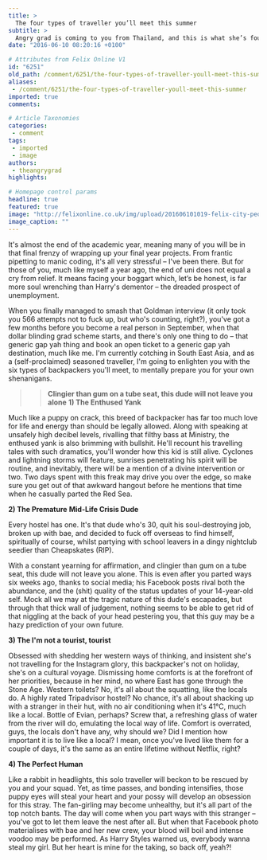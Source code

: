 ```yaml
---
title: >
  The four types of traveller you’ll meet this summer
subtitle: >
  Angry grad is coming to you from Thailand, and this is what she’s found
date: "2016-06-10 08:20:16 +0100"

# Attributes from Felix Online V1
id: "6251"
old_path: /comment/6251/the-four-types-of-traveller-youll-meet-this-summer
aliases:
 - /comment/6251/the-four-types-of-traveller-youll-meet-this-summer
imported: true
comments:

# Article Taxonomies
categories:
 - comment
tags:
 - imported
 - image
authors:
 - theangrygrad
highlights:

# Homepage control params
headline: true
featured: true
image: "http://felixonline.co.uk/img/upload/201606101019-felix-city-people-woman-street.jpg"
image_caption: ""
---
```


It's almost the end of the academic year, meaning many of you will be in that final frenzy of wrapping up your final year projects. From frantic pipetting to manic coding, it's all very stressful – I've been there. But for those of you, much like myself a year ago, the end of uni does not equal a cry from relief. It means facing your boggart which, let’s be honest, is far more soul wrenching than Harry's dementor – the dreaded prospect of unemployment.

When you finally managed to smash that Goldman interview (it only took you 566 attempts not to fuck up, but who's counting, right?), you've got a few months before you become a real person in September, when that dollar blinding grad scheme starts, and there's only one thing to do – that generic gap yah thing and book an open ticket to a generic gap yah destination, much like me. I'm currently cotching in South East Asia, and as a (self-proclaimed) seasoned traveller, I'm going to enlighten you with the six types of backpackers you'll meet, to mentally prepare you for your own shenanigans.
> > **Clingier than gum on a tube seat, this dude will not leave you alone**
**1) The Enthused Yank**

Much like a puppy on crack, this breed of backpacker has far too much love for life and energy than should be legally allowed. Along with speaking at unsafely high decibel levels, rivalling that filthy bass at Ministry, the enthused yank is also brimming with bullshit. He'll recount his travelling tales with such dramatics, you'll wonder how this kid is still alive. Cyclones and lightning storms will feature, sunrises penetrating his spirit will be routine, and inevitably, there will be a mention of a divine intervention or two. Two days spent with this freak may drive you over the edge, so make sure you get out of that awkward hangout before he mentions that time when he casually parted the Red Sea.

**2) The Premature** **Mid-Life Crisis Dude**

Every hostel has one. It's that dude who's 30, quit his soul-destroying job, broken up with bae, and decided to fuck off overseas to find himself, spiritually of course, whilst partying with school leavers in a dingy nightclub seedier than Cheapskates (RIP).

With a constant yearning for affirmation, and clingier than gum on a tube seat, this dude will not leave you alone. This is even after you parted ways six weeks ago, thanks to social media; his Facebook posts rival both the abundance, and the (shit) quality of the status updates of your 14-year-old self. Mock all we may at the tragic nature of this dude's escapades, but through that thick wall of judgement, nothing seems to be able to get rid of that niggling at the back of your head pestering you, that this guy may be a hazy prediction of your own future.

**3) The I'm not a tourist, tourist**

Obsessed with shedding her western ways of thinking, and insistent she's not travelling for the Instagram glory, this backpacker's not on holiday, she's on a cultural voyage. Dismissing home comforts is at the forefront of her priorities, because in her mind, no where East has gone through the Stone Age. Western toilets? No, it's all about the squatting, like the locals do. A highly rated Tripadvisor hostel? No chance, it's all about shacking up with a stranger in their hut, with no air conditioning when it's 41°C, much like a local. Bottle of Evian, perhaps? Screw that, a refreshing glass of water from the river will do, emulating the local way of life. Comfort is overrated, guys, the locals don't have any, why should we? Did I mention how important it is to live like a local? I mean, once you've lived like them for a couple of days, it's the same as an entire lifetime without Netflix, right?

**4) The Perfect Human**

Like a rabbit in headlights, this solo traveller will beckon to be rescued by you and your squad. Yet, as time passes, and bonding intensifies, those puppy eyes will steal your heart and your possy will develop an obsession for this stray. The fan-girling may become unhealthy, but it's all part of the top notch bants. The day will come when you part ways with this stranger – you've got to let them leave the nest after all. But when that Facebook photo materialises with bae and her new crew, your blood will boil and intense voodoo may be performed. As Harry Styles warned us, everybody wanna steal my girl. But her heart is mine for the taking, so back off, yeah?!
